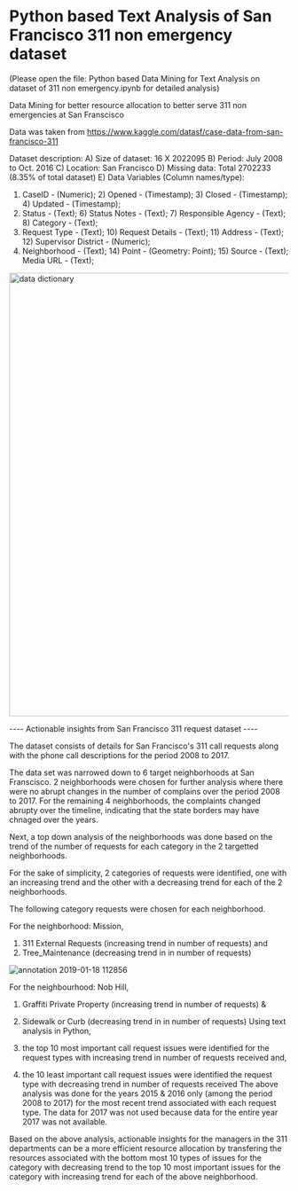 # Python based Text Analysis of San Francisco 311 non emergency dataset

(Please open the file: Python based Data Mining for Text Analysis on dataset of 311 non emergency.ipynb for detailed analysis)

Data Mining for better resource allocation to better serve 311 non emergencies at San Franscisco

Data was taken from https://www.kaggle.com/datasf/case-data-from-san-francisco-311

Dataset description:
A) Size of dataset: 16 X 2022095
B) Period: July 2008 to Oct. 2016
C) Location: San Francisco
D) Missing data: Total 2702233 (8.35% of total dataset) 
E) Data Variables (Column names/type):
  1) CaseID - (Numeric);  2) Opened - (Timestamp);  3) Closed - (Timestamp);  4) Updated - (Timestamp); 
  5) Status - (Text);  6) Status Notes - (Text);  7) Responsible Agency - (Text);  8) Category - (Text); 
  9) Request Type - (Text);  10) Request Details - (Text);  11) Address - (Text);  12) Supervisor District - (Numeric); 
  13) Neighborhood - (Text);  14) Point - (Geometry: Point);  15) Source - (Text); Media URL - (Text);

<img width="800" alt="data dictionary" src="https://user-images.githubusercontent.com/38769913/51399424-edd50500-1b13-11e9-9fd6-a7b75a84b73e.PNG">

---- Actionable insights from San Francisco 311 request dataset ----

The dataset consists of details for San Francisco's 311 call requests along with the phone call descriptions for the period 2008 to 2017.

The data set was narrowed down to 6 target neighborhoods at San Franscisco. 2 neighborhoods were chosen for further analysis where there were no abrupt changes in the number of complains over the period 2008 to 2017. For the remaining 4 neighborhoods, the complaints changed abrupty over the timeline, indicating that the state borders may have chnaged over the years.

Next, a top down analysis of the neighborhoods was done based on the trend of the number of requests for each category in the 2 targetted neighborhoods.

For the sake of simplicity, 2 categories of requests were identified, one with an increasing trend and the other with a decreasing trend for each of the 2 neighborhoods.

The following category requests were chosen for each neighborhood.

For the neighborhood: Mission,
1) 311 External Requests (increasing trend in number of requests) and
2) Tree_Maintenance (decreasing trend in in number of requests)

![annotation 2019-01-18 112856](https://user-images.githubusercontent.com/38769913/51399654-7489e200-1b14-11e9-83b5-a032710a29d8.jpg)


For the neighbourhood: Nob Hill,
1) Graffiti Private Property (increasing trend in number of requests) &
2) Sidewalk or Curb (decreasing trend in in number of requests)
Using text analysis in Python,

1) the top 10 most important call request issues were identified for the request types with increasing trend in number of requests received and,
2) the 10 least important call request issues were identified the request type with decreasing trend in number of requests received
The above analysis was done for the years 2015 & 2016 only (among the period 2008 to 2017) for the most recent trend associated with each request type. The data for 2017 was not used because data for the entire year 2017 was not available.

Based on the above analysis, actionable insights for the managers in the 311 departments can be a more efficient resource allocation by transfering the resources associated with the bottom most 10 types of issues for the category with decreasing trend to the top 10 most important issues for the category with increasing trend for each of the above neighborhood.


